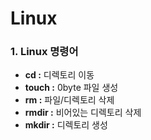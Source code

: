 # Linux

### 1. Linux 명령어
- **cd :** 디렉토리 이동
- **touch :** 0byte 파일 생성
- **rm :** 파일/디렉토리 삭제
- **rmdir :** 비어있는 디렉토리 삭제
- **mkdir :** 디렉토리 생성
